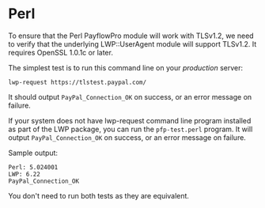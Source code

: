 # Perl

To ensure that the Perl PayflowPro module will work with TLSv1.2, we
need to verify that the underlying LWP::UserAgent module will support
TLSv1.2. It requires OpenSSL 1.0.1c or later.

The simplest test is to run this command line on your *production*
server:

```
lwp-request https://tlstest.paypal.com/
```

It should output `PayPal_Connection_OK` on success, or an error
message on failure.

If your system does not have lwp-request command line program
installed as part of the LWP package, you can run the `pfp-test.perl`
program. It will output `PayPal_Connection_OK` on success, or an error
message on failure.

Sample output:

```
Perl: 5.024001
LWP: 6.22
PayPal_Connection_OK
```

You don't need to run both tests as they are equivalent.
